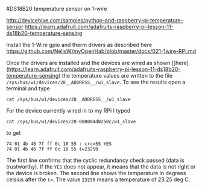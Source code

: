 #DS18B20 temperature sensor on 1-wire

<http://devicehive.com/samples/python-and-raspberry-pi-temperature-sensor>
<https://learn.adafruit.com/adafruits-raspberry-pi-lesson-11-ds18b20-temperature-sensing>

Install the 1-Wire gpio and therm drivers as described here  
<https://github.com/NelisW/myOpenHab/blob/master/docs/021-1wire-RPi.md>

Once the drivers are installed and the devices are wired as shown []here](https://learn.adafruit.com/adafruits-raspberry-pi-lesson-11-ds18b20-temperature-sensing) the temperature values are written to the file `/sys/bus/w1/devices/28__ADDRESS__/w1_slave`. To see the results open a terminal and type  

    cat /sys/bus/w1/devices/28__ADDRESS__/w1_slave

For the device currently wired in to my RPi I typed

    cat /sys/bus/w1/devices/28-000004d0250c/w1_slave
    
to get

    74 01 4b 46 7f ff 0c 10 55 : crc=55 YES
    74 01 4b 46 7f ff 0c 10 55 t=23250

The first line confirms that the cyclic redundancy check passed (data is trustworthy).  If the `YES` does not appear, it means that the data is not right or the device is broken.  The second line shows the temperature in degrees celsius after the `t=`. The value `23250` means a temperature of 23.25 deg C.



